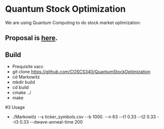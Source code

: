 # Quantum Stock Optimization

We are using Quantum Computing to do stock market optimization.

## Proposal is [here](proposal.md).

## Build

 - Prequisite xacc
 - git clone https://github.com/COSCS340/QuantumStockOptimization 
 - cd Markowitz
 - mkdir build
 - cd build
 - cmake ../
 - make

#3 Usage

 - ./Markowitz --s ticker_symbols.csv --b 1000. --n 63 --t1 0.33 --t2 0.33 --t3 0.33 --dwave-anneal-time 200
